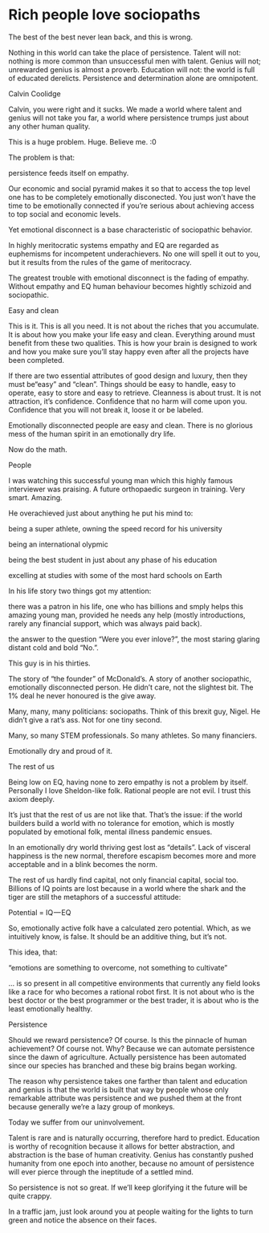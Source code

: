 # Rich people love sociopaths



The best of the best never lean back, and this is wrong.



Nothing in this world can take the place of persistence. Talent will not: nothing is more common than unsuccessful men with talent. Genius will not; unrewarded genius is almost a proverb. Education will not: the world is full of educated derelicts. Persistence and determination alone are omnipotent.

Calvin Coolidge

Calvin, you were right and it sucks. We made a world where talent and genius will not take you far, a world where persistence trumps just about any other human quality.

This is a huge problem. Huge. Believe me. :0

The problem is that:

persistence feeds itself on empathy.

Our economic and social pyramid makes it so that to access the top level one has to be completely emotionally disconected. You just won’t have the time to be emotionally connected if you’re serious about achieving access to top social and economic levels.

Yet emotional disconnect is a base characteristic of sociopathic behavior.

In highly meritocratic systems empathy and EQ are regarded as euphemisms for incompetent underachievers. No one will spell it out to you, but it results from the rules of the game of meritocracy.

The greatest trouble with emotional disconnect is the fading of empathy. Without empathy and EQ human behaviour becomes hightly schizoid and sociopathic.

​Easy and clean

This is it. This is all you need. It is not about the riches that you accumulate. It is about how you make your life easy and clean. Everything around must benefit from these two qualities. This is how your brain is designed to work and how you make sure you’ll stay happy even after all the projects have been completed.

If there are two essential attributes of good design and luxury, then they must be“easy” and “clean”. Things should be easy to handle, easy to operate, easy to store and easy to retrieve. Cleanness is about trust. It is not attraction, it’s confidence. Confidence that no harm will come upon you. Confidence that you will not break it, loose it or be labeled.

Emotionally disconnected people are easy and clean. There is no glorious mess of the human spirit in an emotionally dry life.

Now do the math.

People

I was watching this successful young man which this highly famous interviewer was praising. A future orthopaedic surgeon in training. Very smart. Amazing.

He overachieved just about anything he put his mind to:

being a super athlete, owning the speed record for his university

being an international olypmic

being the best student in just about any phase of his education

excelling at studies with some of the most hard schools on Earth

In his life story two things got my attention:

there was a patron in his life, one who has billions and smply helps this amazing young man, provided he needs any help (mostly introductions, rarely any financial support, which was always paid back).

the answer to the question “Were you ever inlove?”, the most staring glaring distant cold and bold “No.”.

This guy is in his thirties.

The story of “the founder” of McDonald’s. A story of another sociopathic, emotionally disconnected person. He didn’t care, not the slightest bit. The 1% deal he never honoured is the give away.

Many, many, many politicians: sociopaths. Think of this brexit guy, Nigel. He didn’t give a rat’s ass. Not for one tiny second.

Many, so many STEM professionals. So many athletes. So many financiers.

Emotionally dry and proud of it.

The rest of us

Being low on EQ, having none to zero empathy is not a problem by itself. Personally I love Sheldon-like folk. Rational people are not evil. I trust this axiom deeply.

It’s just that the rest of us are not like that. That’s the issue: if the world builders build a world with no tolerance for emotion, which is mostly populated by emotional folk, mental illness pandemic ensues.

In an emotionally dry world thriving gest lost as “details”. Lack of visceral happiness is the new normal, therefore escapism becomes more and more acceptable and in a blink becomes the norm.

The rest of us hardly find capital, not only financial capital, social too. Billions of IQ points are lost because in a world where the shark and the tiger are still the metaphors of a successful attitude:

Potential = IQ — EQ

So, emotionally active folk have a calculated zero potential. Which, as we intuitively know, is false. It should be an additive thing, but it’s not.

This idea, that:

“emotions are something to overcome, not something to cultivate”

… is so present in all competitive environments that currently any field looks like a race for who becomes a rational robot first. It is not about who is the best doctor or the best programmer or the best trader, it is about who is the least emotionally healthy.

Persistence

Should we reward persistence? Of course. Is this the pinnacle of human achievement? Of course not. Why? Because we can automate persistence since the dawn of agriculture. Actually persistence has been automated since our species has branched and these big brains began working.

The reason why persistence takes one farther than talent and education and genius is that the world is built that way by people whose only remarkable attribute was persistence and we pushed them at the front because generally we’re a lazy group of monkeys.

Today we suffer from our uninvolvement.

Talent is rare and is naturally occurring, therefore hard to predict. Education is worthy of recognition because it allows for better abstraction, and abstraction is the base of human creativity. Genius has constantly pushed humanity from one epoch into another, because no amount of persistence will ever pierce through the ineptitude of a settled mind.

So persistence is not so great. If we’ll keep glorifying it the future will be quite crappy.

In a traffic jam, just look around you at people waiting for the lights to turn green and notice the absence on their faces.